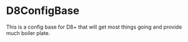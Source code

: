 # D8ConfigBase
This is a config base for D8+ that will get most things going and provide much boiler plate.
